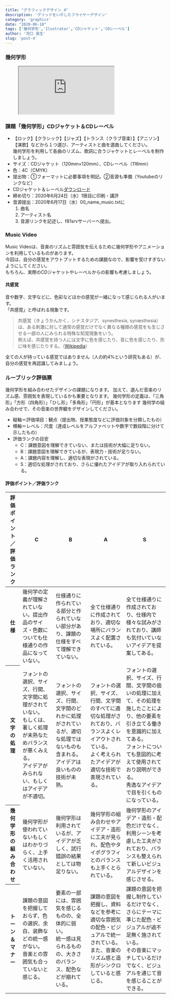 ```yaml
---
title: "グラフィックデザイン_4"
description: 'グリッドをいかしたフライヤーデザイン'
category: 'graphics'
date: "2020-06-10"
tags: ['幾何学形','Ilustrator','CDジャケット','CDレーベル']
author: '河口 英生'
slug: 'post-4'
---
```

<div class="post-section">
<h3 class="title is-5" >幾何学形</h3>
<figure class="is-fullwidth slide">
  <iframe src="https://drive.google.com/file/d/1ENxADcrlmCRP4goRyCGJ2Nsy-2VdPbZI/preview"></iframe>
</figure>

<div class="post-section">
<h3 class="title is-5" >課題「幾何学形」CDジャケット＆CDレーベル</h3>

+ 【ロック】【クラシック】【ジャズ】【トランス（クラブ音楽）】【アニソン】【演歌】などから１つ選び、アーティストと曲を選曲してください。  
幾何学形を利用して各曲のリズム、歌詞に合うジャケットとレーベルを制作しましょう。
+ サイズ：CDジャケット（120mm×120mm）、CDレーベル（116mm）
+ 色：4C（CMYK）
+ 提出物：①フォーマットに必要事項を明記。②音源も準備（Youtubeのリンクなど）
+ CDジャケット＆レーベル[ダウンロード](https://drive.google.com/file/d/1V-zBFqXuaAyZKw9SEbSf07nMwQ8ffZVk/view?usp=sharing)
+ 締め切り：2020年6月24日（水）1限目に印刷・講評
+ 音源提出：2020年6月17日（水）00\_name\_music.txtに
    1. 曲名
    2. アーティスト名
    3. 音源リンクを記述し、f81srvサーバーへ提出。

</div>

<div class="post-section">
<h3 class="title is-5">Music Video</h3>

Music Videoは、音楽のリズムと雰囲気を伝えるために幾何学形やアニメーションを利用しているものがあります。  
今回は、自分の感覚をアウトプットするための課題なので、影響を受けすぎないようにしてください。  
もちろん、実際のCDジャケットやレーベルからの影響も考慮しましょう。

<h4 class="title is-6">共感覚</h4>

音や数字、文字などに、色彩などほかの感覚が一緒になって感じられる人がいます。  
「共感覚」と呼ばれる現象です。

> 共感覚（きょうかんかく、シナスタジア、synesthesia, synæsthesia）は、ある刺激に対して通常の感覚だけでなく異なる種類の感覚をも生じさせる一部の人にみられる特殊な知覚現象をいう。   
> 例えば、共感覚を持つ人には文字に色を感じたり、音に色を感じたり、形に味を感じたりする。（[Wikipedia](https://ja.wikipedia.org/wiki/%E5%85%B1%E6%84%9F%E8%A6%9A)）

全ての人が持っている感覚ではありません（人の約4%という研究もある）が、自分の感覚を再認識してみましょう。

</div>

<div class="post-section">
<h3 class="title is-5">ルーブリック評価票</h3>

幾何学形を組み合わせたデザインの課題になります。
加えて、選んだ音楽のリズム感、雰囲気を表現しているかも重要となります。
幾何学形の定義は、「三角形」「方形（四角形）」「ひし形」「多角形」「円形」が基本となります
幾何学の組み合わせで、その音楽の世界観をデザインしてください。

+ 縦軸＝評価項目：観点（提出物、授業態度などに評価対象を分類したもの）
+ 横軸＝レベル：尺度（達成レベルをアルファベットや数字で数段階に分けて示したもの）
+ 評価ランクの目安
  + C：課題意図を理解できていない、または技術が大幅に足りない。
  + B：課題意図を理解できているが、表現力・技術が足りない。
  + A：課題内容を理解し、適切な表現がされている。
  + S：適切な処理がされており、さらに優れたアイデアが取り入れられている。

<h4 class="title is-6">評価ポイント／評価ランク</h4>
<table class="table is-bordered is-striped is-narrow is-fullwidth">
<thead class="table-top">
    <tr>
        <th>評価ポイント／評価ランク</th>
        <th>C</th>
        <th>B</th>
        <th>A</th>
        <th>S</th>
    </tr>
</thead>
<tbody>
    <tr>
        <th>仕様</th>
        <td>幾何学の定義が理解されていない。提出作品のサイズ・色数についても仕様通りの作品になっていない。</td>
        <td>仕様通りに作られている部分と作られていない部分があり、課題の仕様をすべて理解できていない。</td>
        <td>全て仕様通りに作成されており、適切な場所にバランスよく配置されている。</td>
        <td>全て仕様通りに作成されており、仕様内で様々な試みがされており、講師も気付いていないアイデアを提案してある。</td>
    </tr>
    <tr>
        <th>文字の処理</th>
        <td>フォントの選択、サイズ、行間、文字間に処理がされていない。<br>
        もしくは、著しく処理が未熟なためバランスが悪くみえる。<br>
        アイデアがみられない、もしくはアイデアが不適切。</td>
        <td>フォントの選択、サイズ、行間、文字間のどれかに処理がされているが、適切な処理ではないものも含まれる。<br>
        アイデアは良いものの技術が未熟。</td>
        <td>フォントの選択、サイズ、行間、文字間のすべてに適切な処理がされており、バランスよくレイアウトされている。<br>
        よく考えられたアイデアが適切な技術で表現されている。</td>
        <td>フォントの選択、サイズ、行間、文字間の扱いの処理に加えて、その処理を施したことにより、他の要素を引き立てる働きを意識的に加えてある。<br>
        フォントについても意図的に考えて使用されており説明ができる。<br>
        秀逸なアイデアで目を引くものになっている。</td>
    </tr>
    <tr>
        <th>幾何学形の組み合わせ</th>
        <td>幾何学形が使われていないもしくはわかりづらく、上手く活用されていない。</td>
        <td>幾何学形は利用されているが、アイデアが乏しく、試行錯誤の結果としては物足りない。</td>
        <td>幾何学形の組み合わせやアイデア・造形に工夫が見られ、配色やタイポグラフィとのバランスも上手くとられている。</td>
        <td>幾何学形のアイデア・造形・配色だけでなく、利用シーンを考慮した工夫がされており、バランスも整えられて新しいビジュアルデザインを感じさせる。</td>
    </tr>
    <tr>
        <th>トーン＆マナー</th>
        <td>課題の意図を把握しておらず、色の選択、余白、装飾などの統一感がない。<br>
        音楽との雰囲気も合っていないと感じる。</td>
        <td>要素の一部には、雰囲気を感じるものの、全体的に弱い。<br>
        統一感は見られるものの、大きさのバランス、配色などが崩れている。</td>
        <td>課題の意図を把握し、資料などを参考に適切な雰囲気の配色・ビジュアルで統一されている。<br>
        また、音楽のリズム感と造形がシンクロしていると感じる。</td>
        <td>課題の意図を把握し制作しているだけでなく、さらにテーマに準じた配色・ビジュアルが過不足無く施されている。<br>
        その音楽にマッチしているだけでなく、ビジュアルを通じて音を感じることができる。</td>
    </tr>
</tbody>
</table>
</div>